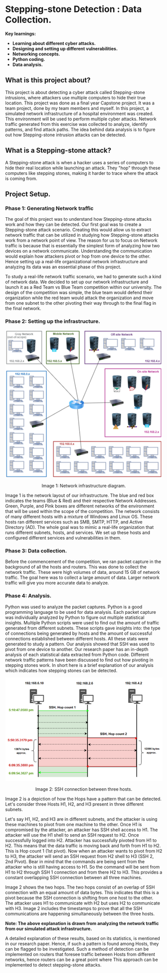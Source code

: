 # Stepping-stone Detection : Data Collection.
<b>Key learnings:</b>
  - <b>Learning about different cyber attacks.</b>
  - <b>Designing and setting up different vulnerabilities.</b>
  - <b>Networking concepts.</b> 
  - <b>Python coding.</b>
  - <b>Data analysis.</b>

<h2>What is this project about?</h2>
<p>This project is about detecting a cyber attack called Stepping-stone intrusions, where attackers use multiple computers to hide their true location. This project was done as a final year Capstone project. It was a team project, done by my team members and myself. In this project, a simulated network infrastructure of a hospital environment was created. This environment will be used to perform multiple cyber attacks. Network traffic generated from this exercise was collected to analyze, identify patterns, and find attack paths. The idea behind data analysis is to figure out how Stepping-stone intrusion attacks can be detected.</p>

<h2>What is a Stepping-stone attack?</h2>
<p>A Stepping-stone attack is when a hacker uses a series of computers to hide their real location while launching an attack. They "hop" through these computers like stepping stones, making it harder to trace where the attack is coming from.</p>

<div>
  
  <h2>Project Setup.</h2>
  
  <h3>Phase 1: Generating Network traffic</h3>
  <p>The goal of this project was to understand how Stepping-stone attacks work and how they can be detected. Our first goal was to create a Stepping-stone attack scenario. Creating this would allow us to extract network traffic that can be utilized in studying how Stepping-stone attacks work from a network point of view. The reason for us to focus on Network traffic is because that is essentially the simplest form of analyzing how two devices on a network communicate. Understanding the communication would explain how attackers pivot or hop from one device to the other. Hence setting up a real-life organizational network infrastructure and analyzing its data was an essential phase of this project.</p>
  <p>To study a real-life network traffic scenario, we had to generate such a kind of network data. We decided to set up our network infrastructure and launch it as a Red Team vs Blue Team competition within our university. The design of the competition was simple, the blue team would defend their organization while the red team would attack the organization and move from one subnet to the other pivoting their way through to the final flag in the final network.</p>
  
  <h3>Phase 2: Setting up the infrastructure.</h3>
  <div align="center">
      <img src="/images/Picture1.png">
      <p style="text-align: center;">Image 1: Network infrastructure diagram.</p>
  </div>
  <p>Image 1 is the network layout of our infrastructure. The blue and red box indicates the teams (Blue & Red) and their respective Network Addresses. Green, Purple, and Pink boxes are different networks of the environment that will be used within the scope of the competition. The network consists of many different hosts with a mixture of Windows and Linux OS. These hosts ran different services such as SMB, SMTP, HTTP, and Active Directory (AD). The whole goal was to mimic a real-life organization that runs different subnets, hosts, and services. We set up these hosts and configured different services and vulnerabilities in them.</p>
  
  <h3>Phase 3: Data collection.</h3>
  <p>Before the commencement of the competition, we ran packet capture in the background of all the hosts and routers. This was done to collect the network traffic. These were high volumes of data, around 15 GB of network traffic. The goal here was to collect a large amount of data. Larger network traffic will give you more accurate data to analyze.</p>
  
  <h3>Phase 4: Analysis.</h3>
  <p>Python was used to analyze the packet captures. Python is a good programming language to be used for data analysis. Each packet capture was individually analyzed by Python to figure out multiple statistical insights. Multiple Python scripts were used to find out the amount of traffic generated from different subnets. These scripts gave insights into: the type of connections being generated by hosts and the amount of successful connections established between different hosts. All these stats were generated to study a pattern. Our analysis showed that SSH was used to pivot from one device to another. Our research paper has an in-depth analysis of each statistical data extracted from Python code. Different network traffic patterns have been discussed to find out how pivoting in stepping stones work. In short here is a brief explanation of our analysis which indicates how stepping stones can be detected.</p>
  <div align="center">
    <img src="images/pic2.png">
    <p style="text-align: center;">Image 2: SSH connection between three hosts.</p>
  </div>
  <p>Image 2 is a depiction of how the Hops have a pattern that can be detected. Let's consider three Hosts H1, H2, and H3 present in three different subnets.</p>
  <p>Let's say H1, H2, and H3 are in different subnets, and the attacker is using these machines to pivot from one machine to the other. Once H1 is compromised by the attacker, an attacker has SSH shell access to H1. The attacker will use the H1 shell to send an SSH request to H2. Once successfully logged into H2. Attacker has successfully pivoted from H1 to H2. This means that the data traffic is moving back and forth from H1 to H2. This is Hop count 1 (1st pivot). Now when an attacker wants to pivot from H2 to H3, the attacker will send an SSH request from H2 shell to H3 (SSH 2, 2nd Pivot). Bear in mind that the commands are being sent from the attacker who is still having access to H1. So the command will be sent from H1 to H2 through SSH 1 connection and from there H2 to H3. This provides a constant overlapping SSH connection between all three machines.</p> 
  <p>Image 2 shows the two hops. The two hops consist of an overlap of SSH connection with an equal amount of data bytes. This indicates that this is a pivot because the SSH connection is shifting from one host to the other. The attacker uses H1 to communicate with H2 but uses H2 to communicate with H3. Image 2 includes the timestamps to prove that all the SSH communications are happening simultaneously between the three hosts.</p>  
  <p><strong>Note: The above explanation is drawn from analyzing the network traffic from our simulated attack infrastructure.</strong></p> 
  <p>A detailed explanation of these results, based on its statistics, is mentioned in our research paper. Hence, if such a pattern is found among Hosts, they can be flagged to be investigated. Such a method of detection can be implemented on routers that foresee traffic between Hosts from different networks, hence routers can be a great point where This approach can be implemented to detect stepping-stone attacks.</p>
</div>

